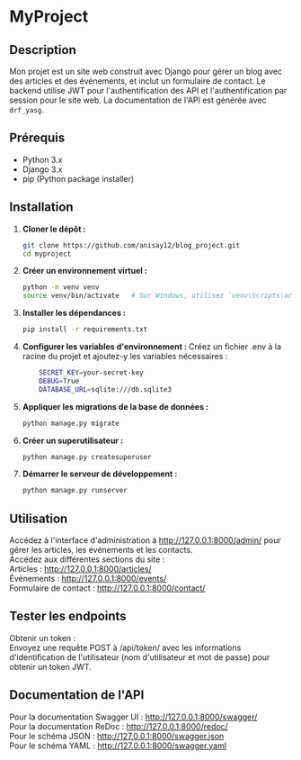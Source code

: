 # MyProject

## Description

Mon projet est un site web construit avec Django pour gérer un blog avec des articles et des événements, et inclut un formulaire de contact. 
Le backend utilise JWT pour l'authentification des API et l'authentification par session pour le site web. 
La documentation de l'API est générée avec `drf_yasg`.

## Prérequis

- Python 3.x
- Django 3.x
- pip (Python package installer)

## Installation

1. **Cloner le dépôt :**
   ```bash
   git clone https://github.com/anisay12/blog_project.git
   cd myproject

2. **Créer un environnement virtuel :**
   ```bash
   python -m venv venv
   source venv/bin/activate   # Sur Windows, utilisez `venv\Scripts\activate`

3. **Installer les dépendances :**
    ```bash
   pip install -r requirements.txt

4. **Configurer les variables d'environnement :**
   Créez un fichier .env à la racine du projet et ajoutez-y les variables nécessaires :
   ```bash
       SECRET_KEY=your-secret-key
       DEBUG=True
       DATABASE_URL=sqlite:///db.sqlite3

5. **Appliquer les migrations de la base de données :**
   ```bash
   python manage.py migrate

6. **Créer un superutilisateur :**
   ```bash
   python manage.py createsuperuser

7. **Démarrer le serveur de développement :**
    ```bash
    python manage.py runserver

## Utilisation

Accédez à l'interface d'administration à http://127.0.0.1:8000/admin/ pour gérer les articles, les événements et les contacts.  
Accédez aux différentes sections du site :  
Articles : http://127.0.0.1:8000/articles/  
Événements : http://127.0.0.1:8000/events/  
Formulaire de contact : http://127.0.0.1:8000/contact/  

## Tester les endpoints

Obtenir un token :  
Envoyez une requête POST à /api/token/ avec les informations d'identification de l'utilisateur (nom d'utilisateur et mot de passe) pour obtenir un token JWT.  


## Documentation de l'API

Pour la documentation Swagger UI : http://127.0.0.1:8000/swagger/  
Pour la documentation ReDoc : http://127.0.0.1:8000/redoc/  
Pour le schéma JSON : http://127.0.0.1:8000/swagger.json  
Pour le schéma YAML : http://127.0.0.1:8000/swagger.yaml  




   




